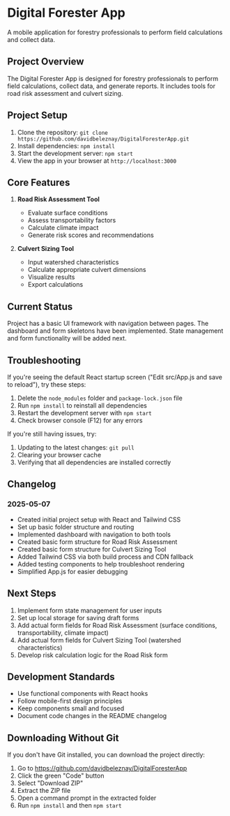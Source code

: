 # Digital Forester App

A mobile application for forestry professionals to perform field calculations and collect data.

## Project Overview

The Digital Forester App is designed for forestry professionals to perform field calculations, collect data, and generate reports. It includes tools for road risk assessment and culvert sizing.

## Project Setup

1. Clone the repository: `git clone https://github.com/davidbeleznay/DigitalForesterApp.git`
2. Install dependencies: `npm install`
3. Start the development server: `npm start`
4. View the app in your browser at `http://localhost:3000`

## Core Features

1. **Road Risk Assessment Tool**
   - Evaluate surface conditions
   - Assess transportability factors
   - Calculate climate impact
   - Generate risk scores and recommendations

2. **Culvert Sizing Tool**
   - Input watershed characteristics
   - Calculate appropriate culvert dimensions
   - Visualize results
   - Export calculations

## Current Status

Project has a basic UI framework with navigation between pages. The dashboard and form skeletons have been implemented. State management and form functionality will be added next.

## Troubleshooting

If you're seeing the default React startup screen ("Edit src/App.js and save to reload"), try these steps:

1. Delete the `node_modules` folder and `package-lock.json` file
2. Run `npm install` to reinstall all dependencies
3. Restart the development server with `npm start`
4. Check browser console (F12) for any errors

If you're still having issues, try:

1. Updating to the latest changes: `git pull`
2. Clearing your browser cache
3. Verifying that all dependencies are installed correctly

## Changelog

### 2025-05-07
- Created initial project setup with React and Tailwind CSS
- Set up basic folder structure and routing
- Implemented dashboard with navigation to both tools
- Created basic form structure for Road Risk Assessment
- Created basic form structure for Culvert Sizing Tool
- Added Tailwind CSS via both build process and CDN fallback
- Added testing components to help troubleshoot rendering
- Simplified App.js for easier debugging

## Next Steps

1. Implement form state management for user inputs
2. Set up local storage for saving draft forms
3. Add actual form fields for Road Risk Assessment (surface conditions, transportability, climate impact)
4. Add actual form fields for Culvert Sizing Tool (watershed characteristics)
5. Develop risk calculation logic for the Road Risk form

## Development Standards

- Use functional components with React hooks
- Follow mobile-first design principles
- Keep components small and focused
- Document code changes in the README changelog

## Downloading Without Git

If you don't have Git installed, you can download the project directly:

1. Go to https://github.com/davidbeleznay/DigitalForesterApp
2. Click the green "Code" button
3. Select "Download ZIP"
4. Extract the ZIP file
5. Open a command prompt in the extracted folder
6. Run `npm install` and then `npm start`
